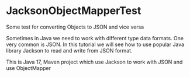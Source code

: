 # JacksonObjectMapperTest
Some test for converting Objects to JSON and vice versa

Sometimes in Java we need to work with different type data formats. One very common is JSON. In this tutorial we will see how to use popular Java library Jackson to read and write from JSON format.

This is Java 17, Maven project which use Jackson to work with JSON and use ObjectMapper

